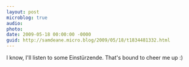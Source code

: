 ```yaml
---
layout: post
microblog: true
audio: 
photo: 
date: 2009-05-18 00:00:00 -0000
guid: http://samdeane.micro.blog/2009/05/18/t1834481332.html
---
```

I know, I'll listen to some Einstürzende. That's bound to cheer me up :)
